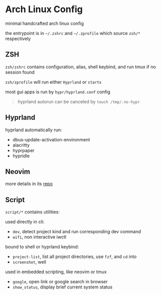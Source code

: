 # Arch Linux Config

minimal handcrafted arch linux config

the entrypoint is in `~/.zshrc` and `~/.zprofile` which source `zsh/*` respectively

## ZSH

`zsh/zshrc` contains configuration, alias, shell keybind, and run tmux if no session found

`zsh/zprofile` will run either `Hyprland` or `startx`

most gui apps is run by `hypr/hyprland.conf` config

> hyprland autorun can be canceled by `touch /tmp/.no-hypr`

## Hyprland

hyprland automatically run:

- dbus-update-activation-environment
- alacritty
- hyprpaper
- hypridle

## Neovim

more details in its [repo](https://github.com/ariaandika/nvimrc)

## Script

`script/*` contains utilities:

used directly in cli:

- `dev`, detect project kind and run corresponding dev command
- `wifi`, non interactive iwctl

bound to shell or hyprland keybind:

- `project-list`, list all project directories, use `fzf`, and `cd` into
- `screenshot`, well

used in embedded scripting, like neovim or tmux

- `google`, open link or google search in browser
- `show_status`, display brief current system status

